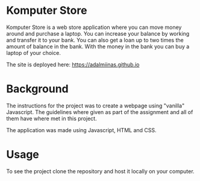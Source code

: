 # Komputer Store
Komputer Store is a web store application where you can move money around and purchase a laptop. You can increase your balance by working and transfer it to your bank. You can also get a loan up to two times the amount of balance in the bank. With the money in the bank you can buy a laptop of your choice.

The site is deployed here: https://adalmiinas.github.io

# Background
The instructions for the project was to create a webpage using "vanilla" Javascript. The guidelines where given as part of the assignment and all of them have where met in this project. 

The application was made using Javascript, HTML and CSS.

# Usage
To see the project clone the repository and host it locally on your computer. 
